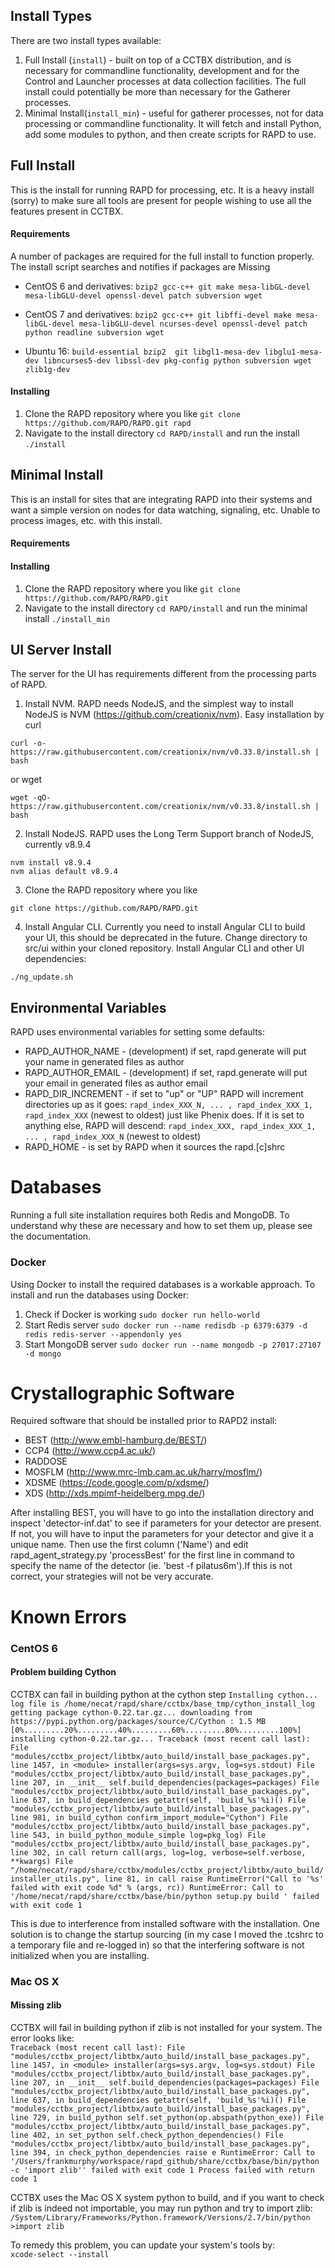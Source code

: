 ## Install Types
There are two install types available:
1. Full Install (`install`) -  built on top of a CCTBX distribution, and is necessary for commandline functionality, development and for the Control and Launcher processes at data collection facilities. The full install could potentially be more than necessary for the Gatherer processes.
2. Minimal Install(`install_min`) - useful for gatherer processes, not for data processing or commandline functionality. It will fetch and install Python, add some modules to python, and then create scripts for RAPD to use.

## Full Install
This is the install for running RAPD for processing, etc. It is a heavy install (sorry) to make sure all tools are present for people wishing to use all the features present in CCTBX.
#### Requirements
A number of packages are required for the full install to function properly. The install script searches and notifies if packages are Missing
- CentOS 6 and derivatives: `bzip2 gcc-c++ git make mesa-libGL-devel mesa-libGLU-devel openssl-devel patch subversion wget`

- CentOS 7 and derivatives: `bzip2 gcc-c++ git libffi-devel make mesa-libGL-devel mesa-libGLU-devel ncurses-devel openssl-devel patch python readline subversion wget`

- Ubuntu 16: `build-essential bzip2  git libgl1-mesa-dev libglu1-mesa-dev libncurses5-dev libssl-dev pkg-config python subversion wget zlib1g-dev`

#### Installing
1. Clone the RAPD repository where you like `git clone https://github.com/RAPD/RAPD.git rapd`  
2. Navigate to the install directory `cd RAPD/install` and run the install `./install`  

## Minimal Install
This is an install for sites that are integrating RAPD into their systems and want a simple version on nodes for data watching, signaling, etc. Unable to process images, etc. with this install.
#### Requirements
#### Installing
1. Clone the RAPD repository where you like `git clone https://github.com/RAPD/RAPD.git`
2. Navigate to the install directory `cd RAPD/install` and run the minimal install `./install_min`



## UI Server Install
The server for the UI has requirements different from the processing parts of RAPD.

1. Install NVM. RAPD needs NodeJS, and the simplest way to install NodeJS is NVM (https://github.com/creationix/nvm). Easy installation by curl  
```
curl -o- https://raw.githubusercontent.com/creationix/nvm/v0.33.8/install.sh | bash
```  
or wget  
```
wget -qO- https://raw.githubusercontent.com/creationix/nvm/v0.33.8/install.sh | bash
```
2. Install NodeJS. RAPD uses the Long Term Support branch of NodeJS, currently v8.9.4  
```
nvm install v8.9.4
nvm alias default v8.9.4
```
3. Clone the RAPD repository where you like
```
git clone https://github.com/RAPD/RAPD.git
```
4. Install Angular CLI. Currently you need to install Angular CLI to build your UI, this should be deprecated in the future. Change directory to src/ui within your cloned repository. Install Angular CLI and other UI dependencies:
```
./ng_update.sh
```



## Environmental Variables
RAPD uses environmental variables for setting some defaults:
* RAPD_AUTHOR_NAME - (development) if set, rapd.generate will put your name in generated files as author
* RAPD_AUTHOR_EMAIL - (development) if set, rapd.generate will put your email in generated files as author email
* RAPD_DIR_INCREMENT - if set to "up" or "UP" RAPD will increment directories up as it goes: `rapd_index_XXX_N, ... , rapd_index_XXX_1, rapd_index_XXX`  (newest to oldest) just like Phenix does. If it is set to anything else, RAPD will descend: `rapd_index_XXX, rapd_index_XXX_1, ... , rapd_index_XXX_N` (newest to oldest)
* RAPD_HOME - is set by RAPD when it sources the rapd.[c]shrc

# Databases
Running a full site installation requires both Redis and MongoDB. To understand why these are necessary and how to set them up, please see the documentation.
### Docker
Using Docker to install the required databases is a workable approach.
To install and run the databases using Docker:  
1. Check if Docker is working `sudo docker run hello-world`  
2. Start Redis server `sudo docker run --name redisdb -p 6379:6379 -d redis redis-server --appendonly yes`  
3. Start MongoDB server `sudo docker run --name mongodb -p 27017:27107 -d mongo`  

# Crystallographic Software
Required software that should be installed prior to RAPD2 install:  
- BEST (http://www.embl-hamburg.de/BEST/)  
- CCP4 (http://www.ccp4.ac.uk/)  
- RADDOSE  
- MOSFLM (http://www.mrc-lmb.cam.ac.uk/harry/mosflm/)  
- XDSME (https://code.google.com/p/xdsme/)  
- XDS (http://xds.mpimf-heidelberg.mpg.de/)  

After installing BEST, you will have to go into the installation directory and inspect
'detector-inf.dat' to see if parameters for your detector are present. If not, you will
have to input the parameters for your detector and give it a unique name. Then use the
first column ('Name') and edit rapd_agent_strategy.py 'processBest' for the first line
in command to specify the name of the detector (ie. 'best -f pilatus6m').If this is not
correct, your strategies will not be very accurate.

# Known Errors

### CentOS 6
#### Problem building Cython
CCTBX can fail in building python at the cython step
`Installing cython...
  log file is /home/necat/rapd/share/cctbx/base_tmp/cython_install_log
  getting package cython-0.22.tar.gz...
    downloading from https://pypi.python.org/packages/source/C/Cython : 1.5 MB
    [0%.........20%.........40%.........60%.........80%.........100%]
  installing cython-0.22.tar.gz...
Traceback (most recent call last):
  File "modules/cctbx_project/libtbx/auto_build/install_base_packages.py", line 1457, in <module>
    installer(args=sys.argv, log=sys.stdout)
  File "modules/cctbx_project/libtbx/auto_build/install_base_packages.py", line 207, in __init__
    self.build_dependencies(packages=packages)
  File "modules/cctbx_project/libtbx/auto_build/install_base_packages.py", line 637, in build_dependencies
    getattr(self, 'build_%s'%i)()
  File "modules/cctbx_project/libtbx/auto_build/install_base_packages.py", line 981, in build_cython
    confirm_import_module="Cython")
  File "modules/cctbx_project/libtbx/auto_build/install_base_packages.py", line 543, in build_python_module_simple
    log=pkg_log)
  File "modules/cctbx_project/libtbx/auto_build/install_base_packages.py", line 302, in call
    return call(args, log=log, verbose=self.verbose, **kwargs)
  File "/home/necat/rapd/share/cctbx/modules/cctbx_project/libtbx/auto_build/installer_utils.py", line 81, in call
    raise RuntimeError("Call to '%s' failed with exit code %d" % (args, rc))
RuntimeError: Call to '/home/necat/rapd/share/cctbx/base/bin/python setup.py build ' failed with exit code 1`

This is due to interference from installed software with the installation. One solution is to change the startup sourcing (in my case I moved the .tcshrc to a temporary file and re-logged in) so that the interfering software is not initialized when you are installing.

### Mac OS X
#### Missing zlib
CCTBX will fail in building python if zlib is not installed for your system. The error looks like:  
`Traceback (most recent call last):
  File "modules/cctbx_project/libtbx/auto_build/install_base_packages.py", line 1457, in <module>
    installer(args=sys.argv, log=sys.stdout)
  File "modules/cctbx_project/libtbx/auto_build/install_base_packages.py", line 207, in __init__
    self.build_dependencies(packages=packages)
  File "modules/cctbx_project/libtbx/auto_build/install_base_packages.py", line 637, in build_dependencies
    getattr(self, 'build_%s'%i)()
  File "modules/cctbx_project/libtbx/auto_build/install_base_packages.py", line 729, in build_python
    self.set_python(op.abspath(python_exe))
  File "modules/cctbx_project/libtbx/auto_build/install_base_packages.py", line 402, in set_python
    self.check_python_dependencies()
  File "modules/cctbx_project/libtbx/auto_build/install_base_packages.py", line 394, in check_python_dependencies
    raise e
RuntimeError: Call to '/Users/frankmurphy/workspace/rapd_github/share/cctbx/base/bin/python -c 'import zlib'' failed with exit code 1
Process failed with return code 1`

CCTBX uses the Mac OS X system python to build, and if you want to check if zlib is indeed not importable, you may run python and try to import zlib:  
`/System/Library/Frameworks/Python.framework/Versions/2.7/bin/python`  
`>import zlib`  

To remedy this problem, you can update your system's tools by:  
`xcode-select --install`  
